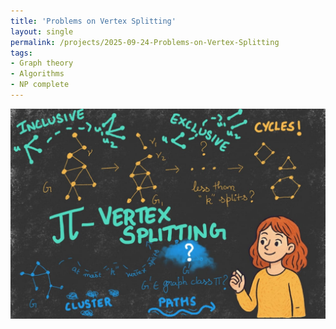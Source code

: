 ```yaml
---
title: 'Problems on Vertex Splitting'
layout: single
permalink: /projects/2025-09-24-Problems-on-Vertex-Splitting
tags:
- Graph theory
- Algorithms
- NP complete
---
```

<img src="/images/project_images/PiVertexSplitting.jpg" alt="Problems on Vertex Splitting" width="600"/>

